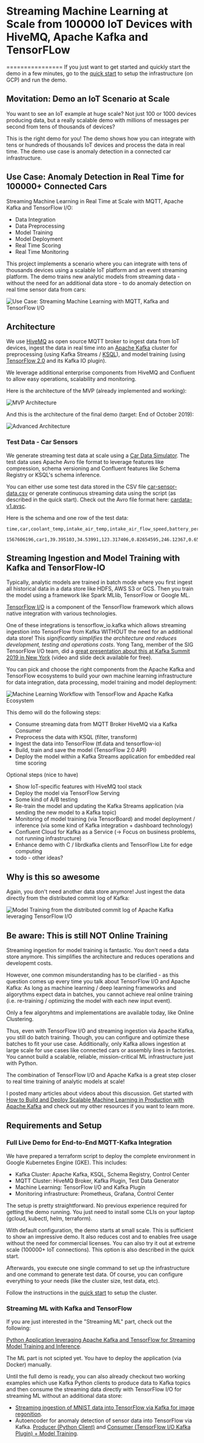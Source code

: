 # Streaming Machine Learning at Scale from 100000 IoT Devices with HiveMQ, Apache Kafka and TensorFLow

================
If you just want to get started and quickly start the demo in a few minutes, go to the [quick start](infrastructure/README.md) to setup the infrastructure (on GCP) and run the demo.

## Movitation: Demo an IoT Scenario at Scale

You want to see an IoT example at huge scale? Not just 100 or 1000 devices producing data, but a really scalable demo with millions of messages per second from tens of thousands of devices?

This is the right demo for you! The demo shows how you can integrate with tens or hundreds of thousands IoT devices and process the data in real time. The demo use case is anomaly detection in a connected car infrastructure.

## Use Case: Anomaly Detection in Real Time for 100000+ Connected Cars

Streaming Machine Learning in Real Time at Scale with MQTT, Apache Kafka and TensorFlow I/O:

- Data Integration
- Data Preprocessing
- Model Training
- Model Deployment
- Real Time Scoring
- Real Time Monitoring

This project implements a scenario where you can integrate with tens of thousands devices using a scalable IoT platform and an event streaming platform. The demo trains new analytic models from streaming data - without the need for an additional data store - to do anomaly detection on real time sensor data from cars:

![Use Case: Streaming Machine Learning with MQTT, Kafka and TensorFlow I/O](pictures/Use_Case_MQTT_HiveMQ_to_TensorFlow_via_Apache_Kafka_Streams_KSQL.png)

## Architecture

We use [HiveMQ](https://github.com/hivemq/hivemq-community-edition) as open source MQTT broker to ingest data from IoT devices, ingest the data in real time into an [Apache Kafka](https://github.com/) cluster for preprocessing (using Kafka Streams / [KSQL](https://github.com/confluentinc/ksql)), and model training (using [TensorFlow 2.0](https://www.tensorflow.org/) and its Kafka IO plugin). 

We leverage additional enterprise components from HiveMQ and Confluent to allow easy operations, scalability and monitoring.

Here is the architecture of the MVP (already implemented and working):

![MVP Architecture](pictures/MVP_Architecture_HiveMQ_Confluent_MQTT_Kafka_IoT_TensorFlow.png)

And this is the architecture of the final demo (target: End of October 2019):

![Advanced Architecture](pictures/Advanced_Architecture_HiveMQ_Confluent_MQTT_Kafka_IoT_TensorFlow.png)

### Test Data - Car Sensors

We generate streaming test data at scale using a [Car Data Simulator](https://github.com/sbaier1/avro-car-sensor-simulator). The test data uses Apache Avro file format to leverage features like compression, schema versioning and Confluent features like Schema Registry or KSQL's schema inference.

You can either use some test data stored in the CSV file [car-sensor-data.csv](testdata/car-sensor-data.csv) or generate continuous streaming data using the script (as described in the quick start). Check out the Avro file format here: [cardata-v1.avsc](cardata-v1.avsc).

Here is the schema and one row of the test data:

    time,car,coolant_temp,intake_air_temp,intake_air_flow_speed,battery_percentage,battery_voltage,current_draw,speed,engine_vibration_amplitude,throttle_pos,tire_pressure_1_1,tire_pressure_1_2,tire_pressure_2_1,tire_pressure_2_2,accelerometer_1_1_value,accelerometer_1_2_value,accelerometer_2_1_value,accelerometer_2_2_value,control_unit_firmware

    1567606196,car1,39.395103,34.53991,123.317406,0.82654595,246.12367,0.6586535,24.934872,2493.487,0.034893095,32,31,34,34,0.5295712,0.9600553,0.88389874,0.043890715,2000

## Streaming Ingestion and Model Training with Kafka and TensorFlow-IO

Typically, analytic models are trained in batch mode where you first ingest all historical data in a data store like HDFS, AWS S3 or GCS. Then you train the model using a framework like Spark MLlib, TensorFlow or Google ML.

[TensorFlow I/O](https://github.com/tensorflow/io) is a component of the TensorFlow framework which allows native integration with various technologies.

One of these integrations is tensorflow_io.kafka which allows streaming ingestion into TensorFlow from Kafka WITHOUT the need for an additional data store! This *significantly simplifies the architecture  and reduces development, testing and operations costs*.
Yong Tang, member of the SIG TensorFlow I/O team, did a [great presentation about this at Kafka Summit 2019 in New York](https://www.confluent.io/kafka-summit-ny19/real-time-streaming-with-kafka-and-tensorflow) (video and slide deck available for free).

You can pick and choose the right components from the Apache Kafka and TensorFlow ecosystems to build your own machine learning infrastructure for data integration, data processing, model training and model deployment:

![Machine Learning Workflow with TensorFlow and Apache Kafka Ecosystem](pictures/TensorFlow_Apache_Kafka_Streaming_Workflow.png)

This demo will do the following steps:

- Consume streaming data from MQTT Broker HiveMQ via a Kafka Consumer
- Preprocess the data with KSQL (filter, transform)
- Ingest the data into TensorFlow  (tf.data and tensorflow-io)
- Build, train and save the model  (TensorFlow 2.0 API)
- Deploy the model within a Kafka Streams application for embedded real time scoring

Optional steps (nice to have)

- Show IoT-specific features with HiveMQ tool stack
- Deploy the model via TensorFlow Serving
- Some kind of A/B testing
- Re-train the model and updating the Kafka Streams application (via sending the new model to a Kafka topic)
- Monitoring of model training (via TensorBoard) and model deployment / inference (via some kind of Kafka integration + dashboard technology)
- Confluent Cloud for Kafka as a Service (-> Focus on business problems, not running infrastructure)
- Enhance demo with C / librdkafka clients and TensorFlow Lite for edge computing
- todo - other ideas?

## Why is this so awesome

Again, you don't need another data store anymore! Just ingest the data directly from the distributed commit log of Kafka:

![Model Training from the distributed commit log of Apache Kafka leveraging TensorFlow I/O](pictures/Kafka_Commit_Log_Model_Training_with_TensorFlow_IO.png)

## Be aware: This is still NOT Online Training

Streaming ingestion for model training is fantastic. You don't need a data store anymore. This simplifies the architecture and reduces operations and developemt costs.

However, one common misunderstanding has to be clarified - as this question comes up every time you talk about TensorFlow I/O and Apache Kafka: As long as machine learning / deep learning frameworks and algorythms expect data in batches, you cannot achieve real online training (i.e. re-training / optimizing the model with each new input event).

Only a few algoryhtms and implementations are available today, like Online Clustering.

Thus, even with TensorFlow I/O and streaming ingestion via Apache Kafka, you still do batch training. Though, you can configure and optimize these batches to fit your use case. Additionally, only Kafka allows ingestion at large scale for use cases like connected cars or assembly lines in factories. You cannot build a scalable, reliable, mission-critical ML infrastructure just with Python.

The combination of TensorFlow I/O and Apache Kafka is a great step closer to real time training of analytic models at scale!

I posted many articles about videos about this discussion. Get started with [How to Build and Deploy Scalable Machine Learning in Production with Apache Kafka](https://www.confluent.io/blog/build-deploy-scalable-machine-learning-production-apache-kafka/) and check out my other resources if you want to learn more.

## Requirements and Setup

### Full Live Demo for End-to-End MQTT-Kafka Integration

We have prepared a terraform script to deploy the complete environment in Google Kubernetes Engine (GKE). This includes:

- Kafka Cluster: Apache Kafka, KSQL, Schema Registry, Control Center
- MQTT Cluster: HiveMQ Broker, Kafka Plugin, Test Data Generator
- Machine Learning: TensorFlow I/O and Kafka Plugin
- Monitoring infrastructure: Prometheus, Grafana, Control Center

The setup is pretty straightforward. No previous experience required for getting the demo running. You just need to install some CLIs on your laptop (gcloud, kubectl, helm, terraform).

With default configuration, the demo starts at small scale. This is sufficient to show an impressive demo. It also reduces cost and to enables free usage without the need for commercial licenses. You can also try it out at extreme scale (100000+ IoT connections). This option is also described in the quick start.

Afterwards, you execute one single command to set up the infrastructure and one command to generate test data. Of course, you can configure everything to your needs (like the cluster size, test data, etc).

Follow the instructions in the [quick start](infrastructure/README.md) to setup the cluster.

### Streaming ML with Kafka and TensorFlow

If you are just interested in the "Streaming ML" part, check out the following:

[Python Application leveraging Apache Kafka and TensorFlow for Streaming Model Training and Inference](python-scripts/LSTM-TensorFlow-IO-Kafka/README.md).

The ML part is not scipted yet. You have to deploy the application (via Docker) manually.

Until the full demo is ready, you can also already checkout two working examples which use Kafka Python clients to produce data to Kafka topics and then consume the streaming data directly with TensorFlow I/O for streaming ML without an additional data store:

- [Streaming ingestion of MNIST data into TensorFlow via Kafka for image regonition](confluent-tensorflow-io-kafka.py).
- Autoencoder for anomaly detection of sensor data into TensorFlow via Kafka. [Producer (Python Client)](https://github.com/kaiwaehner/hivemq-mqtt-tensorflow-kafka-realtime-iot-machine-learning-training-inference/blob/master/python-scripts/autoencoder-anomaly-detection/Sensor-Kafka-Producer-From-CSV.py) and [Consumer (TensorFlow I/O Kafka Plugin) + Model Training](https://github.com/kaiwaehner/hivemq-mqtt-tensorflow-kafka-realtime-iot-machine-learning-training-inference/blob/master/python-scripts/autoencoder-anomaly-detection/Sensor-Kafka-Consumer-and-TensorFlow-Model-Training.py).
